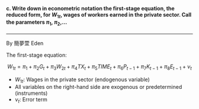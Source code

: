 #### c. Write down in econometric notation the first-stage equation, the reduced form, for $W_{1t}$, wages of workers earned in the private sector. Call the parameters $\pi_1$, $\pi_2$,…

---

By 簡夢萱 Eden 

The first-stage equation:

$$
W_{1t} = \pi_1 + \pi_2 G_t + \pi_3 W_{2t} + \pi_4 TX_{t} + \pi_5 TIME_{t} + \pi_6 P_{t-1} + \pi_7 K_{t-1} + \pi_8 E_{t-1} + \nu_t
$$

- $W_{1t}:$ Wages in the private sector (endogenous variable)
- All variables on the right-hand side are exogenous or predetermined (instruments)
- $\nu_t:$ Error term
